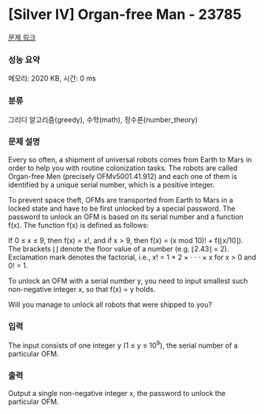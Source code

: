 # [Silver IV] Organ-free Man - 23785 

[문제 링크](https://www.acmicpc.net/problem/23785) 

### 성능 요약

메모리: 2020 KB, 시간: 0 ms

### 분류

그리디 알고리즘(greedy), 수학(math), 정수론(number_theory)

### 문제 설명

<p>Every so often, a shipment of universal robots comes from Earth to Mars in order to help you with routine colonization tasks. The robots are called Organ-free Men (precisely OFMv5001.41.912) and each one of them is identified by a unique serial number, which is a positive integer.</p>

<p>To prevent space theft, OFMs are transported from Earth to Mars in a locked state and have to be first unlocked by a special password. The password to unlock an OFM is based on its serial number and a function f(x). The function f(x) is defined as follows:</p>

<p>If 0 ≤ x ≤ 9, then f(x) = x!, and if x > 9, then f(x) = (x mod 10)! + f(⌊x/10⌋). The brackets ⌊⌋ denote the floor value of a number (e.g. ⌊2.43⌋ = 2). Exclamation mark denotes the factorial, i.e., x! = 1 × 2 × · · · × x for x > 0 and 0! = 1.</p>

<p>To unlock an OFM with a serial number y, you need to input smallest such non-negative integer x, so that f(x) = y holds.</p>

<p>Will you manage to unlock all robots that were shipped to you?</p>

### 입력 

 <p>The input consists of one integer y (1 ≤ y ≤ 10<sup>9</sup>), the serial number of a particular OFM.</p>

### 출력 

 <p>Output a single non-negative integer x, the password to unlock the particular OFM.</p>

